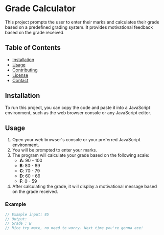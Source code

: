 # Grade Calculator

This project prompts the user to enter their marks and calculates their grade based on a predefined grading system. It provides motivational feedback based on the grade received.

## Table of Contents
- [Installation](#installation)
- [Usage](#usage)
- [Contributing](#contributing)
- [License](#license)
- [Contact](#contact)

## Installation

To run this project, you can copy the code and paste it into a JavaScript environment, such as the web browser console or any JavaScript editor.

## Usage

1. Open your web browser's console or your preferred JavaScript environment.
2. You will be prompted to enter your marks.
3. The program will calculate your grade based on the following scale:
   - **A**: 90 - 100
   - **B**: 80 - 89
   - **C**: 70 - 79
   - **D**: 60 - 69
   - **F**: 0 - 59
4. After calculating the grade, it will display a motivational message based on the grade received.

### Example

```javascript
// Example input: 85
// Output: 
// Grade : B
// Nice try mate, no need to worry. Next time you're gonna ace!
